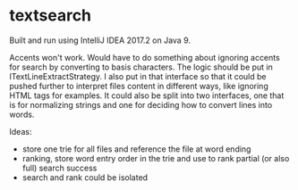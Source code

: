 # textsearch
Built and run using IntelliJ IDEA 2017.2 on Java 9.



Accents won't work. Would have to do something about ignoring accents for search by converting to basis characters.
The logic should be put in ITextLineExtractStrategy. I also put in that interface so that it could be pushed further to
interpret files content in different ways, like ignoring HTML tags for examples. It could also be split into two interfaces,
one that is for normalizing strings and one for deciding how to convert lines into words.

Ideas:
* store one trie for all files and reference the file at word ending
* ranking, store word entry order in the trie and use to rank partial (or also full) search success
* search and rank could be isolated